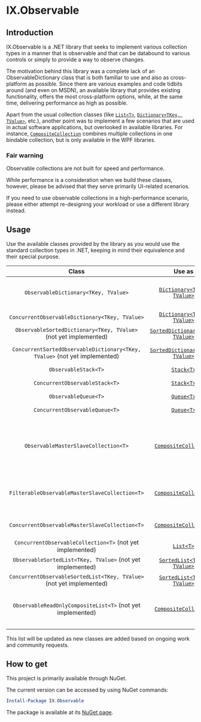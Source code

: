 # IX.Observable

## Introduction

IX.Observable is a .NET library that seeks to implement various collection types in a manner that is observable and that can be databound to various controls or simply to provide a way to observe changes.

The motivation behind this library was a complete lack of an ObservableDictionary class that is both familiar to use and also as cross-platform as possible. Since there are various examples and code tidbits around (and even on MSDN), an available library that provides existing functionality, offers the most cross-platform options, while, at the same time, delivering performance as high as possible.

Apart from the usual collection classes (like [`List<T>`](https://msdn.microsoft.com/en-us/library/6sh2ey19.aspx), [`Dictionary<TKey, TValue>`](https://msdn.microsoft.com/en-us/library/xfhwa508.aspx), etc.), another point was to implement a few scenarios that are used in actual software applications, but overlooked in available libraries. For instance, [`CompositeCollection`](https://msdn.microsoft.com/en-us/library/system.windows.data.compositecollection.aspx) combines multiple collections in one bindable collection, but is only available in the WPF libraries.

### Fair warning

Observable collections are not built for speed and performance.

While performance is a consideration when we build these classes, however, please be advised that they serve primarily UI-related scenarios.

If you need to use observable collections in a high-performance scenario, please either attempt re-designing your workload or use a different library instead.

## Usage

Use the available classes provided by the library as you would use the standard collection types in .NET, keeping in mind their equivalence and their special purpose.

| Class | Use as | Special powers |
|:-----:|:------:|:--------------:|
| `ObservableDictionary<TKey, TValue>` | [`Dictionary<TKey, TValue>`](https://msdn.microsoft.com/en-us/library/xfhwa508.aspx) | An observable dictionary that advertises both collection changes and various property changes (such as Count) |
| `ConcurrentObservableDictionary<TKey, TValue>` | [`Dictionary<TKey, TValue>`](https://msdn.microsoft.com/en-us/library/xfhwa508.aspx) | Same as `ObservableDictionary<TKey, TValue>`, but also thread-safe |
| `ObservableSortedDictionary<TKey, TValue>` (not yet implemented) | [`SortedDictionary<TKey, TValue>`](https://msdn.microsoft.com/en-us/library/ms132259.aspx) | An observable sorted dictionary |
| `ConcurrentSortedObservableDictionary<TKey, TValue>` (not yet implemented) | [`SortedDictionary<TKey, TValue>`](https://msdn.microsoft.com/en-us/library/ms132259.aspx) | Same as `ObservableSortedDictionary<TKey, TValue>`, but also thread-safe |
| `ObservableStack<T>` | [`Stack<T>`](https://msdn.microsoft.com/en-us/library/3278tedw.aspx) | A stack that advertises its changes |
| `ConcurrentObservableStack<T>` | [`Stack<T>`](https://msdn.microsoft.com/en-us/library/3278tedw.aspx) | Same as `ObservableStack<T>`, but also thread-safe |
| `ObservableQueue<T>` | [`Queue<T>`](https://msdn.microsoft.com/en-us/library/7977ey2c.aspx) | A queue that advertises its changes |
| `ConcurrentObservableQueue<T>` | [`Queue<T>`](https://msdn.microsoft.com/en-us/library/7977ey2c.aspx) | Same as `ObservableQueue<T>`, but also thread-safe |
| `ObservableMasterSlaveCollection<T>` | [`CompositeCollection`](https://msdn.microsoft.com/en-us/library/system.windows.data.compositecollection.aspx) | A collection that composes multiple collections, in which one of the collections is a master and accepts updates, whereas the others are slave ones and are used for display only (note: the collections are referenced, not copied) |
| `FilterableObservableMasterSlaveCollection<T>` | [`CompositeCollection`](https://msdn.microsoft.com/en-us/library/system.windows.data.compositecollection.aspx) | Same as `ObservableMasterSlaveCollection<T>`, but also filterable (note: the collections are referenced, not copied) |
| `ConcurrentObservableMasterSlaveCollection<T>` | [`CompositeCollection`](https://msdn.microsoft.com/en-us/library/system.windows.data.compositecollection.aspx) | Same as `ObservableMasterSlaveCollection<T>`, but also thread-safe |
| `ConcurrentObservableCollection<T>` (not yet implemented) | [`List<T>`](https://msdn.microsoft.com/en-us/library/6sh2ey19.aspx) | A thread-safe observable list |
| `ObservableSortedList<TKey, TValue>` (not yet implemented) | [`SortedList<TKey, TValue>`](https://msdn.microsoft.com/en-us/library/ms132319.aspx) | An observable sorted list |
| `ConcurrentObservableSortedList<TKey, TValue>` (not yet implemented) | [`SortedList<TKey, TValue>`](https://msdn.microsoft.com/en-us/library/ms132319.aspx) | Same as `ObservableSortedList<T>`, but also thread-safe |
| `ObservableReadOnlyCompositeList<T>` (not yet implemented) | [`CompositeCollection`](https://msdn.microsoft.com/en-us/library/system.windows.data.compositecollection.aspx) | A collection made of multiple collections that all share the same item type that advertises its changes and that does not support changes (also thread-safe by definition) |

This list will be updated as new classes are added based on ongoing work and community requests.

## How to get

This project is primarily available through NuGet.

The current version can be accessed by using NuGet commands:

```powershell
Install-Package IX.Observable
```

The package is available at its [NuGet page](https://www.nuget.org/packages/IX.Observable).